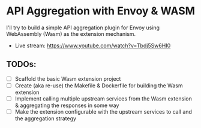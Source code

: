 # API Aggregation with Envoy & WASM

I'll try to build a simple API aggregation plugin for Envoy using WebAssembly (Wasm) as the extension mechanism.

- Live stream: https://www.youtube.com/watch?v=Tbdj5Sw6HI0 


## TODOs:

- [ ] Scaffold the basic Wasm extension project
- [ ] Create (aka re-use) the Makefile & Dockerfile for building the Wasm extension
- [ ] Implement calling multiple upstream services from the Wasm extension & aggregating the responses in some way
- [ ] Make the extension configurable with the upstream services to call and the aggregation strategy